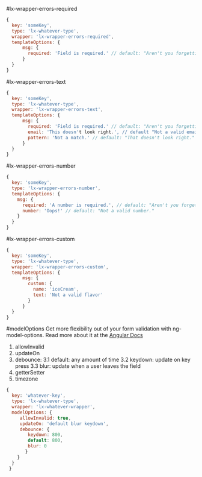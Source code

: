#lx-wrapper-errors-required

```javascript
{
  key: 'someKey',
  type: 'lx-whatever-type',
  wrapper: 'lx-wrapper-errors-required',
  templateOptions: {
      msg: {
        required: 'Field is required.' // default: "Aren't you forgetting something?"
      }
  }
}
```

#lx-wrapper-errors-text

```javascript
{
  key: 'someKey',
  type: 'lx-whatever-type',
  wrapper: 'lx-wrapper-errors-text',
  templateOptions: {
      msg: {
        required: 'Field is required.' // default: "Aren't you forgetting something?"
        email: 'This doesn't look right.', // default "Not a valid email."
        pattern: 'Not a match.' // default: "That doesn't look right."
      }
  }
}
```
#lx-wrapper-errors-number

```javascript
{
  key: 'someKey',
  type: 'lx-wrapper-errors-number',
  templateOptions: {
    msg: {
      required: 'A number is required.', // default: "Aren't you forgetting something?"
      number: 'Oops!' // default: "Not a valid number."
    }
  }
}
```


#lx-wrapper-errors-custom

```javascript
{
  key: 'someKey',
  type: 'lx-whatever-type',
  wrapper: 'lx-wrapper-errors-custom',
  templateOptions: {
      msg: {
        custom: {
          name: 'iceCream',
          text: 'Not a valid flavor'
        }
      }
  }
}
```

#modelOptions
Get more flexibility out of your form validation with ng-model-options. 
Read more about it at the [Angular Docs](https://docs.angularjs.org/api/ng/directive/ngModelOptions "ngModelOptions")

1. allowInvalid
2. updateOn
3. debounce: 
  3.1 default: any amount of time
  3.2 keydown: update on key press
  3.3 blur: update when a user leaves the field
4. getterSetter
5. timezone
  
```javascript
{
  key: 'whatever-key',
  type: 'lx-whatever-type',
  wrapper: 'lx-whatever-wrapper',
  modelOptions: {
     allowInvalid: true,
     updateOn: 'default blur keydown',
     debounce: {
        keydown: 800,
        default: 800,
        blur: 0
       }
    }
  }
 }
```
